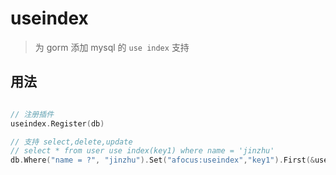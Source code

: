 # useindex

> 为 gorm 添加 mysql 的 `use index` 支持

## 用法

```go

// 注册插件
useindex.Register(db)

// 支持 select,delete,update
// select * from user use index(key1) where name = 'jinzhu'
db.Where("name = ?", "jinzhu").Set("afocus:useindex","key1").First(&user)
```
